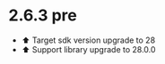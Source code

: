 # 2.6.3 pre

* :arrow_up: Target sdk version upgrade to 28
* :arrow_up: Support library upgrade to 28.0.0